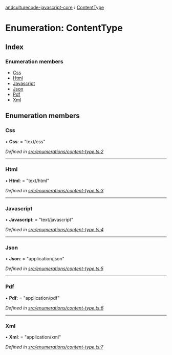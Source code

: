[andculturecode-javascript-core](../README.md) › [ContentType](contenttype.md)

# Enumeration: ContentType

## Index

### Enumeration members

* [Css](contenttype.md#css)
* [Html](contenttype.md#html)
* [Javascript](contenttype.md#javascript)
* [Json](contenttype.md#json)
* [Pdf](contenttype.md#pdf)
* [Xml](contenttype.md#xml)

## Enumeration members

###  Css

• **Css**: = "text/css"

*Defined in [src/enumerations/content-type.ts:2](https://github.com/AndcultureCode/AndcultureCode.JavaScript.Core/blob/d084ed3/src/enumerations/content-type.ts#L2)*

___

###  Html

• **Html**: = "text/html"

*Defined in [src/enumerations/content-type.ts:3](https://github.com/AndcultureCode/AndcultureCode.JavaScript.Core/blob/d084ed3/src/enumerations/content-type.ts#L3)*

___

###  Javascript

• **Javascript**: = "text/javascript"

*Defined in [src/enumerations/content-type.ts:4](https://github.com/AndcultureCode/AndcultureCode.JavaScript.Core/blob/d084ed3/src/enumerations/content-type.ts#L4)*

___

###  Json

• **Json**: = "application/json"

*Defined in [src/enumerations/content-type.ts:5](https://github.com/AndcultureCode/AndcultureCode.JavaScript.Core/blob/d084ed3/src/enumerations/content-type.ts#L5)*

___

###  Pdf

• **Pdf**: = "application/pdf"

*Defined in [src/enumerations/content-type.ts:6](https://github.com/AndcultureCode/AndcultureCode.JavaScript.Core/blob/d084ed3/src/enumerations/content-type.ts#L6)*

___

###  Xml

• **Xml**: = "application/xml"

*Defined in [src/enumerations/content-type.ts:7](https://github.com/AndcultureCode/AndcultureCode.JavaScript.Core/blob/d084ed3/src/enumerations/content-type.ts#L7)*
